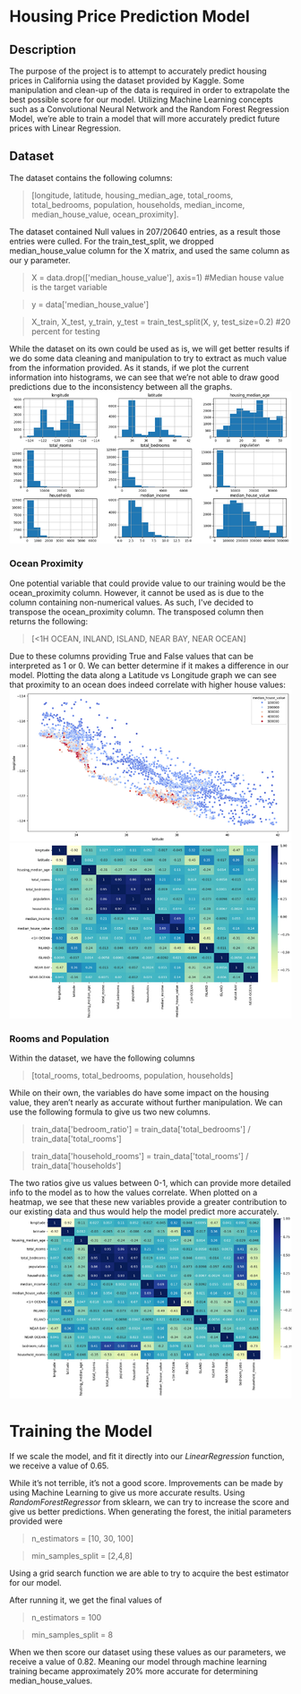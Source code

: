 # Housing Price Prediction Model
## Description
The purpose of the project is to attempt to accurately predict housing prices in California using the dataset provided by Kaggle. Some manipulation and clean-up of the data is required in order to extrapolate the best possible score for our model. Utilizing Machine Learning concepts such as a Convolutional Neural Network and the Random Forest Regression Model, we’re able to train a model that will more accurately predict future prices with Linear Regression.

## Dataset
The dataset contains the following columns:
>[longitude, latitude, housing_median_age, total_rooms, total_bedrooms, population, households, median_income, median_house_value, ocean_proximity].

The dataset contained Null values in 207/20640 entries, as a result those entries were culled. 
For the train_test_split, we dropped median_house_value column for the X matrix, and used the same column as our y parameter.
> X = data.drop(['median_house_value'], axis=1) #Median house value is the target variable

> y = data['median_house_value']

> X_train, X_test, y_train, y_test = train_test_split(X, y, test_size=0.2) #20 percent for testing

While the dataset on its own could be used as is, we will get better results if we do some data cleaning and manipulation to try to extract as much value from the information provided.
As it stands, if we plot the current information into histograms, we can see that we’re not able to draw good predictions due to the inconsistency between all the graphs.
<img src="/images/unmodified_histogram.png">

### Ocean Proximity
One potential variable that could provide value to our training would be the ocean_proximity column. 
However, it cannot be used as is due to the column containing non-numerical values. As such, I've decided to transpose the ocean_proximity column. The transposed column then returns the following:
> [<1H OCEAN, INLAND, ISLAND, NEAR BAY, NEAR OCEAN]

Due to these columns providing True and False values that can be interpreted as 1 or 0. We can better determine if it makes a difference in our model.
Plotting the data along a Latitude vs Longitude graph we can see that proximity to an ocean does indeed correlate with higher house values:
<img src="/images/lat_long_ocean_proximity.png">
<img src="/images/ocean_proximity_heatmap.png">

### Rooms and Population
Within the dataset, we have the following columns 
> [total_rooms, total_bedrooms, population, households]

While on their own, the variables do have some impact on the housing value, they aren’t nearly as accurate without further manipulation. We can use the following formula to give us two new columns.
> train_data['bedroom_ratio'] = train_data['total_bedrooms'] / train_data['total_rooms']

> train_data['household_rooms'] = train_data['total_rooms'] / train_data['households']

The two ratios give us values between 0-1, which can provide more detailed info to the model as to how the values correlate.
When plotted on a heatmap, we see that these new variables provide a greater contribution to our existing data and thus would help the model predict more accurately.
<img src="/images/bedroom_ratio_household_rooms_heatmap.png">

# Training the Model
If we scale the model, and fit it directly into our *LinearRegression* function, we receive a value of 0.65.

While it’s not terrible, it’s not a good score. Improvements can be made by using Machine Learning to give us more accurate results. 
Using *RandomForestRegressor* from sklearn, we can try to increase the score and give us better predictions. 
When generating the forest, the initial parameters provided were 
> n_estimators = [10, 30, 100]

> min_samples_split = [2,4,8]

Using a grid search function we are able to try to acquire the best estimator for our model. 

After running it, we get the final values of 
> n_estimators = 100

> min_samples_split = 8


When we then score our dataset using these values as our parameters, we receive a value of 0.82.
Meaning our model through machine learning training became approximately 20% more accurate for determining median_house_values.


